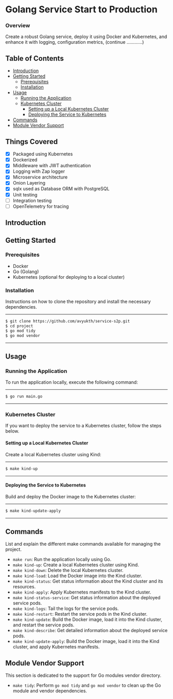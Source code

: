 # Golang Service Start to Production

### Overview

Create a robust Golang service, deploy it using Docker and Kubernetes, and enhance it with logging, configuration metrics, (continue ............)

## Table of Contents

- [Introduction](#introduction)
- [Getting Started](#getting-started)
  - [Prerequisites](#prerequisites)
  - [Installation](#installation)
- [Usage](#usage)
  - [Running the Application](#running-the-application)
  - [Kubernetes Cluster](#kubernetes-cluster)
    - [Setting up a Local Kubernetes Cluster](#setting-up-a-local-kubernetes-cluster)
    - [Deploying the Service to Kubernetes](#deploying-the-service-to-kubernetes)
- [Commands](#commands)
- [Module Vendor Support](#module-vendor-support)

## Things Covered

- [x] Packaged using Kubernetes
- [x] Dockerized
- [x] Middleware with JWT authentication
- [x] Logging with Zap logger
- [x] Microservice architecture
- [x] Onion Layering
- [x] sqlx used as Database ORM with PostgreSQL
- [x] Unit testing
- [ ] Integration testing
- [ ] OpenTelemetry for tracing

## Introduction

<!-- Provide a brief overview of the project, its purpose, and its key features. -->

## Getting Started

<!-- Explain how to set up the project locally and any prerequisites that need to be installed. -->

### Prerequisites

<!--
List any software or tools that must be installed before running the application or deploying to Kubernetes. -->

- Docker
- Go (Golang)
- Kubernetes (optional for deploying to a local cluster)

### Installation

Instructions on how to clone the repository and install the necessary dependencies.

---

```bash
$ git clone https://github.com/avyukth/service-s2p.git
$ cd project
$ go mod tidy
$ go mod vendor
```

---

## Usage

<!-- Provide instructions on how to use the project and how to interact with it. -->

### Running the Application

To run the application locally, execute the following command:

---

```bash
$ go run main.go
```

---

### Kubernetes Cluster

If you want to deploy the service to a Kubernetes cluster, follow the steps below.

#### Setting up a Local Kubernetes Cluster

Create a local Kubernetes cluster using Kind:

---

```bash
$ make kind-up
```

---

#### Deploying the Service to Kubernetes

Build and deploy the Docker image to the Kubernetes cluster:

---

```bash
$ make kind-update-apply
```

---

## Commands

List and explain the different make commands available for managing the project.

- `make run`: Run the application locally using Go.
- `make kind-up`: Create a local Kubernetes cluster using Kind.
- `make kind-down`: Delete the local Kubernetes cluster.
- `make kind-load`: Load the Docker image into the Kind cluster.
- `make kind-status`: Get status information about the Kind cluster and its resources.
- `make kind-apply`: Apply Kubernetes manifests to the Kind cluster.
- `make kind-status-service`: Get status information about the deployed service pods.
- `make kind-logs`: Tail the logs for the service pods.
- `make kind-restart`: Restart the service pods in the Kind cluster.
- `make kind-update`: Build the Docker image, load it into the Kind cluster, and restart the service pods.
- `make kind-describe`: Get detailed information about the deployed service pods.
- `make kind-update-apply`: Build the Docker image, load it into the Kind cluster, and apply Kubernetes manifests.

## Module Vendor Support

This section is dedicated to the support for Go modules vendor directory.

- `make tidy`: Perform `go mod tidy` and `go mod vendor` to clean up the Go module and vendor dependencies.
